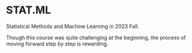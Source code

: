 # STAT.ML
Statistical Methods and Machine Learning in 2023 Fall.

Though this course was quite challenging at the beginning, the process of moving forward step by step is rewarding.
